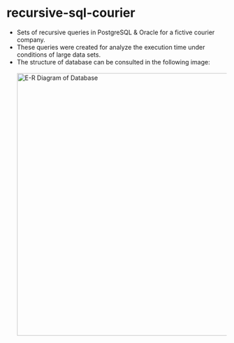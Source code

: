 # recursive-sql-courier
- Sets of recursive queries in PostgreSQL &amp; Oracle for a fictive courier company. 
- These queries were created for analyze the execution time under conditions of large data sets. 
- The structure of database can be consulted in the following image:
<br></br>
<img
  src="https://github.com/Daniel-Cristian/recursive-sql/assets/90038552/f707e3a4-7110-4738-acbe-c1644c398efe"
  alt="E-R Diagram of Database"
  title="E-R Diagram of Database"
  width="600" height="600">
